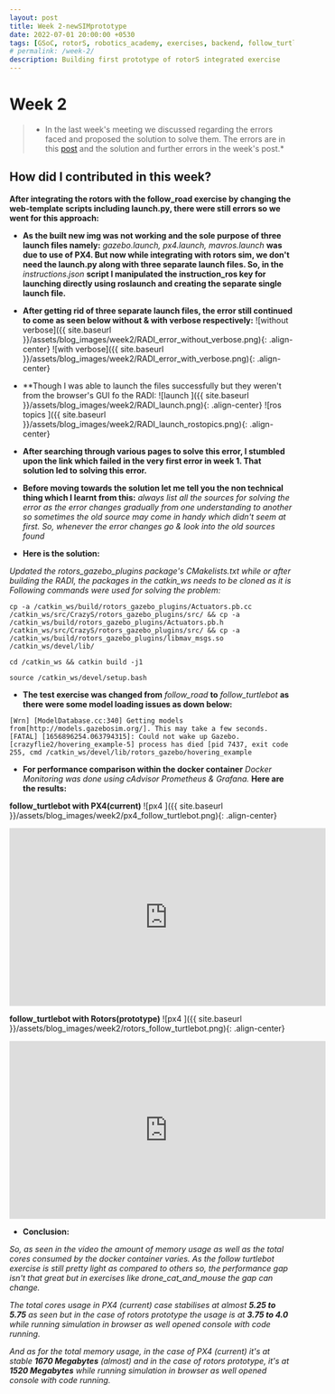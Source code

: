 ```yaml
---
layout: post
title: Week 2-newSIMprototype
date: 2022-07-01 20:00:00 +0530
tags: [GSoC, rotorS, robotics_academy, exercises, backend, follow_turtlebot]
# permalink: /week-2/
description: Building first prototype of rotorS integrated exercise
---
```


# **Week 2**

> * In the last week's meeting we discussed regarding the errors faced and proposed the solution to solve them. The errors are in this [post](https://theroboticsclub.github.io/gsoc2022-Prakarsh_Kaushik/2022/06/24/week-1.html) and the solution and further errors in the week's post.* 

## **How did I contributed in this week?**

**After integrating the rotors with the follow_road exercise by changing the web-template scripts including launch.py, there were still errors so we went for this approach:**

- **As the built new img was not working and the sole purpose of three launch files namely:**
 *gazebo.launch, px4.launch, mavros.launch* **was due to use of PX4. But now while integrating with rotors sim, we don't need the launch.py along with three separate launch files. So, in the** *instructions.json* **script I manipulated the instruction_ros key for launching directly using roslaunch and creating the separate single launch file.**

- **After getting rid of three separate launch files, the error still continued to come as seen below without & with verbose respectively:**
![without verbose]({{ site.baseurl }}/assets/blog_images/week2/RADI_error_without_verbose.png){: .align-center}
![with verbose]({{ site.baseurl }}/assets/blog_images/week2/RADI_error_with_verbose.png){: .align-center}

- **Though I was able to launch the files successfully but they weren't from the browser's GUI fo the RADI:
![launch ]({{ site.baseurl }}/assets/blog_images/week2/RADI_launch.png){: .align-center}
![ros topics ]({{ site.baseurl }}/assets/blog_images/week2/RADI_launch_rostopics.png){: .align-center}


- **After searching through various pages to solve this error, I stumbled upon the link which failed in the very first error in week 1. That solution led to solving this error.**

- **Before moving towards the solution let me tell you the non technical thing which I learnt from this:**
*always list all the sources for solving the error as the error changes gradually from one understanding to another so sometimes the old source may come in handy which didn't seem at first. So, whenever the error changes go & look into the old sources found*

- **Here is the solution:**

*Updated the rotors_gazebo_plugins package's CMakelists.txt*
*while or after building the RADI, the packages in the catkin_ws needs to be cloned as it is*
*Following commands were used for solving the problem:*
```
cp -a /catkin_ws/build/rotors_gazebo_plugins/Actuators.pb.cc /catkin_ws/src/CrazyS/rotors_gazebo_plugins/src/ && cp -a /catkin_ws/build/rotors_gazebo_plugins/Actuators.pb.h /catkin_ws/src/CrazyS/rotors_gazebo_plugins/src/ && cp -a /catkin_ws/build/rotors_gazebo_plugins/libmav_msgs.so /catkin_ws/devel/lib/

cd /catkin_ws && catkin build -j1

source /catkin_ws/devel/setup.bash
```

- **The test exercise was changed from** *follow_road* **to** *follow_turtlebot* **as there were some model loading issues as down below:**

```
[Wrn] [ModelDatabase.cc:340] Getting models from[http://models.gazebosim.org/]. This may take a few seconds.
[FATAL] [1656896254.063794315]: Could not wake up Gazebo.
[crazyflie2/hovering_example-5] process has died [pid 7437, exit code 255, cmd /catkin_ws/devel/lib/rotors_gazebo/hovering_example 
```

- **For performance comparison within the docker container** *Docker Monitoring was done using cAdvisor Prometheus & Grafana.* **Here are the results:**

**follow_turtlebot with PX4(current)**
![px4 ]({{ site.baseurl }}/assets/blog_images/week2/px4_follow_turtlebot.png){: .align-center}

<iframe width="560" height="315" src="https://www.youtube.com/embed/-_V1N9iaAyU" frameborder="0" allow="accelerometer; autoplay; encrypted-media; gyroscope; picture-in-picture" allowfullscreen></iframe>

**follow_turtlebot with Rotors(prototype)**
![px4 ]({{ site.baseurl }}/assets/blog_images/week2/rotors_follow_turtlebot.png){: .align-center}

<iframe width="560" height="315" src="https://www.youtube.com/embed/DM7SeyYP7EY" frameborder="0" allow="accelerometer; autoplay; encrypted-media; gyroscope; picture-in-picture" allowfullscreen></iframe>

- **Conclusion:**

*So, as seen in the video the amount of memory usage as well as the total cores consumed by the docker container varies. As the follow turtlebot exercise is still pretty light as compared to others so, the performance gap isn't that great but in exercises like drone_cat_and_mouse the gap can change.*

*The total cores usage in PX4 (current) case stabilises at almost **5.25 to 5.75** as seen but in the case of rotors prototype the usage is at **3.75 to 4.0** while running simulation in browser as well opened console with code running.*

*And as for the total memory usage, in the case of PX4 (current) it's at stable **1670 Megabytes** (almost) and in the case of rotors prototype, it's at **1520 Megabytes** while running simulation in browser as well opened console with code running.*
